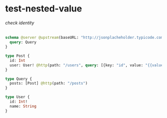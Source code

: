 # test-nested-value

###### check identity

```graphql @server
schema @server @upstream(baseURL: "http://jsonplacheholder.typicode.com") {
  query: Query
}

type Post {
  id: Int
  user: User! @http(path: "/users", query: [{key: "id", value: "{{value.user.id}}"}])
}

type Query {
  posts: [Post] @http(path: "/posts")
}

type User {
  id: Int!
  name: String
}
```
